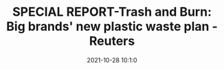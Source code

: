---
"title": "SPECIAL REPORT-Trash and Burn: Big brands' new plastic waste plan - Reuters"
"date": "2021-10-28 10:1:0"
"feed_name": "GOOGLENEWSINDUSTRIAL"
"feed_website": "https://news.google.com/search?q=industrial%2Bincident&hl=en-US&gl=US&ceid=US:en"
"feed_rss": "https://news.google.com/rss/search?q=industrial%2Bincident&hl=en-US&gl=US&ceid=US:en"
"link": "https://www.reuters.com/article/environment-plastic-cement/special-report-trash-and-burn-big-brands-new-plastic-waste-plan-idUSL8N2RN06B"
"source": "{'href': 'https://www.reuters.com', 'title': 'Reuters'}"
"file": "_posts/2021-1-1-504456257837e88f04156faaebd1266ae1a018f1.md"
"accident": "0"
"drilling": "0"
"dead": "0"
"injured": "0"
"arrested": "0"
"place": "unknown place"
"where": "unknown site"
"causes": "unknown"
"place_uri": "unknown place"
---